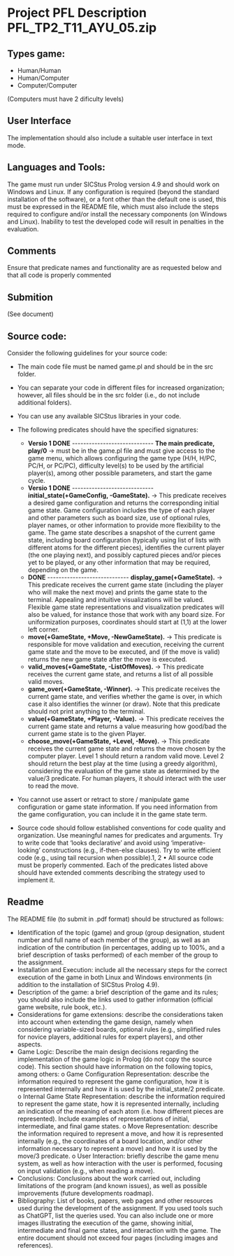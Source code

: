 # Project PFL Description PFL_TP2_T11_AYU_05.zip

## Types game:
- Human/Human
- Human/Computer
- Computer/Computer

(Computers must have 2 dificulty levels)

## User Interface

The implementation should also include a suitable user interface in text mode.


## Languages and Tools: 

The game must run under SICStus Prolog version 4.9 and should work on Windows and Linux. If any configuration is required (beyond the standard installation of the software), or a font other than the default one is used, this must be expressed in the README file, which must also include the steps required to configure and/or install the necessary components (on Windows and Linux). Inability to test the developed code will result in penalties in the evaluation.

## Comments

Ensure that predicate names and functionality are as requested below and that all code is properly commented

## Submition

(See document)

## Source code: 
Consider the following guidelines for your source code:
 
- The main code file must be named game.pl and should be in the src folder.
 
- You can separate your code in different files for increased organization; however, all files should be in the src folder (i.e., do not include additional folders). 

- You can use any available SICStus libraries in your code.  
 
- The following predicates should have the specified signatures: 
    - **Versio 1 DONE** ----------------------------- **The main predicate, play/0** -> must be in the game.pl file and must give access to the game menu, which allows configuring the game type (H/H, H/PC, PC/H, or PC/PC), difficulty level(s) to be used by the artificial player(s), among other possible parameters, and start the game cycle. 
    - **Versio 1 DONE** ----------------------------- **initial_state(+GameConfig, -GameState).** -> This predicate receives a desired game configuration and returns the corresponding initial game state. Game configuration includes the type of each player and other parameters such as board size, use of optional rules, player names, or other information to provide more flexibility to the game. The game state describes a snapshot of the current game state, including board configuration (typically using list of lists with different atoms for the different pieces), identifies the current player (the one playing next), and possibly captured pieces and/or pieces yet to be played, or any other information that may be required, depending on the game. 
    - **DONE** ----------------------------- **display_game(+GameState).** -> This predicate receives the current game state (including the player who will make the next move) and prints the game state to the terminal. Appealing and intuitive visualizations will be valued. Flexible game state representations and visualization predicates will also be valued, for instance those that work with any board size. For uniformization purposes, coordinates should start at (1,1) at the lower left corner. 
    - **move(+GameState, +Move, -NewGameState).** -> This predicate is responsible for move validation and execution, receiving the current game state and the move to be executed, and (if the move is valid) returns the new game state after the move is executed. 
    - **valid_moves(+GameState, -ListOfMoves).** -> This predicate receives the current game state, and returns a list of all possible valid moves. 
    - **game_over(+GameState, -Winner).** -> This predicate receives the current game state, and verifies whether the game is over, in which case it also identifies the winner (or draw). Note that this predicate should not print anything to the terminal. 
    - **value(+GameState, +Player, -Value).** -> This predicate receives the current game state and returns a value measuring how good/bad the current game state is to the given Player. 
    - **choose_move(+GameState, +Level, -Move).** -> This predicate receives the current game state and returns the move chosen by the computer player. Level 1 should return a random valid move. Level 2 should return the best play at the time (using a greedy algorithm), considering the evaluation of the game state as determined by the value/3 predicate. For human players, it should interact with the user to read the move. 

- You cannot use assert or retract to store / manipulate game configuration or game state information. If you need information from the game configuration, you can include it in the game state term. 

- Source code should follow established conventions for code quality and organization. Use meaningful names for predicates and arguments. Try to write code that ‘looks declarative’ and avoid using ‘imperative-looking’ constructions (e.g., if-then-else clauses). Try to write efficient code (e.g., using tail recursion when possible).1, 2 • All source code must be properly commented. Each of the predicates listed above should have extended comments describing the strategy used to implement it. 


## Readme

The README file (to submit in .pdf format) should be structured as follows: 

- Identification of the topic (game) and group (group designation, student number and full name of each member of the group), as well as an indication of the contribution (in percentages, adding up to 100%, and a brief description of tasks performed) of each member of the group to the assignment. 
- Installation and Execution: include all the necessary steps for the correct execution of the game in both Linux and Windows environments (in addition to the installation of SICStus Prolog 4.9). 
- Description of the game: a brief description of the game and its rules; you should also include the links used to gather information (official game website, rule book, etc.). 
- Considerations for game extensions: describe the considerations taken into account when extending the game design, namely when considering variable-sized boards, optional rules (e.g., simplified rules for novice players, additional rules for expert players), and other aspects. 
- Game Logic: Describe the main design decisions regarding the implementation of the game logic in Prolog (do not copy the source code). This section should have information on the following topics, among others: o Game Configuration Representation: describe the information required to represent the game configuration, how it is represented internally and how it is used by the initial_state/2 predicate. o Internal Game State Representation: describe the information required to represent the game state, how it is represented internally, including an indication of the meaning of each atom (i.e. how different pieces are represented). Include examples of representations of initial, intermediate, and final game states. o Move Representation: describe the information required to represent a move, and how it is represented internally (e.g., the coordinates of a board location, and/or other information necessary to represent a move) and how it is used by the move/3 predicate. o User Interaction: briefly describe the game menu system, as well as how interaction with the user is performed, focusing on input validation (e.g., when reading a move). 
- Conclusions: Conclusions about the work carried out, including limitations of the program (and known issues), as well as possible improvements (future developments roadmap). 
- Bibliography: List of books, papers, web pages and other resources used during the development of the assignment. If you used tools such as ChatGPT, list the queries used. You can also include one or more images illustrating the execution of the game, showing initial, intermediate and final game states, and interaction with the game. The entire document should not exceed four pages (including images and references). 